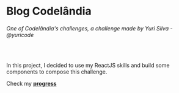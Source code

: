 <h1>Blog Codelândia</h1>
<h6>One of Codelândia's challenges, a challenge made by Yuri Silva - @yuricode</h6>
<tr>
<br>

<p>
In this project, I decided to use my ReactJS skills and build some components to compose this challenge.
</p>

Check my <b><a target="_blank" href="https://notice-blog.vercel.app">progress</a></b>
